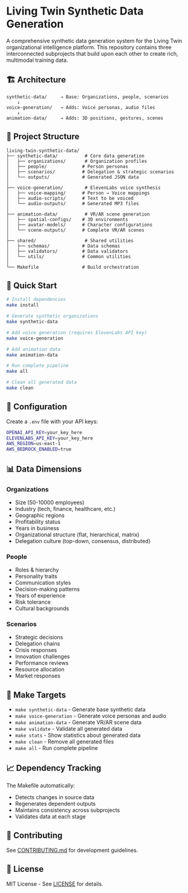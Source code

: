 # Living Twin Synthetic Data Generation

A comprehensive synthetic data generation system for the Living Twin organizational intelligence platform. This repository contains three interconnected subprojects that build upon each other to create rich, multimodal training data.

## 🏗️ Architecture

```
synthetic-data/     → Base: Organizations, people, scenarios
    ↓
voice-generation/   → Adds: Voice personas, audio files
    ↓
animation-data/     → Adds: 3D positions, gestures, scenes
```

## 📁 Project Structure

```
living-twin-synthetic-data/
├── synthetic-data/          # Core data generation
│   ├── organizations/       # Organization profiles
│   ├── people/             # Person personas
│   ├── scenarios/          # Delegation & strategic scenarios
│   └── outputs/            # Generated JSON data
│
├── voice-generation/        # ElevenLabs voice synthesis
│   ├── voice-mapping/      # Person → Voice mappings
│   ├── audio-scripts/      # Text to be voiced
│   └── audio-outputs/      # Generated MP3 files
│
├── animation-data/          # VR/AR scene generation
│   ├── spatial-configs/    # 3D environments
│   ├── avatar-models/      # Character configurations
│   └── scene-outputs/      # Complete VR/AR scenes
│
├── shared/                  # Shared utilities
│   ├── schemas/            # Data schemas
│   ├── validators/         # Data validators
│   └── utils/              # Common utilities
│
└── Makefile                # Build orchestration
```

## 🚀 Quick Start

```bash
# Install dependencies
make install

# Generate synthetic organizations
make synthetic-data

# Add voice generation (requires ElevenLabs API key)
make voice-generation

# Add animation data
make animation-data

# Run complete pipeline
make all

# Clean all generated data
make clean
```

## 🔧 Configuration

Create a `.env` file with your API keys:

```bash
OPENAI_API_KEY=your_key_here
ELEVENLABS_API_KEY=your_key_here
AWS_REGION=us-east-1
AWS_BEDROCK_ENABLED=true
```

## 📊 Data Dimensions

### Organizations
- Size (50-10000 employees)
- Industry (tech, finance, healthcare, etc.)
- Geographic regions
- Profitability status
- Years in business
- Organizational structure (flat, hierarchical, matrix)
- Delegation culture (top-down, consensus, distributed)

### People
- Roles & hierarchy
- Personality traits
- Communication styles
- Decision-making patterns
- Years of experience
- Risk tolerance
- Cultural backgrounds

### Scenarios
- Strategic decisions
- Delegation chains
- Crisis responses
- Innovation challenges
- Performance reviews
- Resource allocation
- Market responses

## 🎯 Make Targets

- `make synthetic-data` - Generate base synthetic data
- `make voice-generation` - Generate voice personas and audio
- `make animation-data` - Generate VR/AR scene data
- `make validate` - Validate all generated data
- `make stats` - Show statistics about generated data
- `make clean` - Remove all generated files
- `make all` - Run complete pipeline

## 📈 Dependency Tracking

The Makefile automatically:
- Detects changes in source data
- Regenerates dependent outputs
- Maintains consistency across subprojects
- Validates data at each stage

## 🤝 Contributing

See [CONTRIBUTING.md](CONTRIBUTING.md) for development guidelines.

## 📄 License

MIT License - See [LICENSE](LICENSE) for details.
